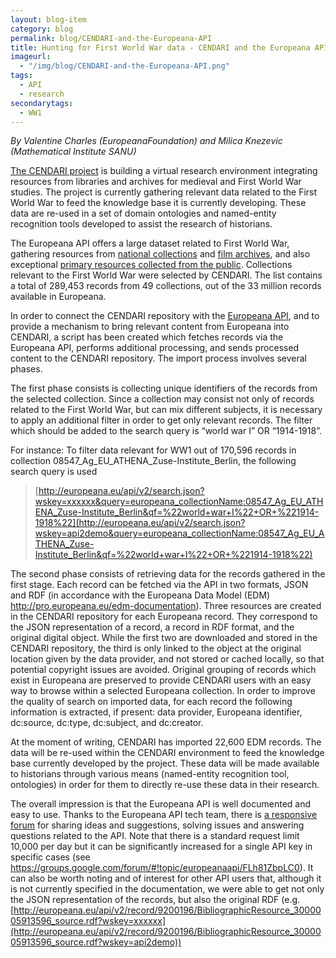 ```yaml
---
layout: blog-item
category: blog
permalink: blog/CENDARI-and-the-Europeana-API
title: Hunting for First World War data - CENDARI and the Europeana API
imageurl: 
  - "/img/blog/CENDARI-and-the-Europeana-API.png"
tags: 
  - API
  - research
secondarytags:
  - WW1
---
```


*By Valentine Charles (EuropeanaFoundation) and Milica Knezevic (Mathematical Institute SANU)*

[The CENDARI project](http://www.cendari.eu/) is building a virtual research environment integrating resources from libraries and archives for medieval and First World War studies. The project is currently gathering relevant data related to  the First World War to feed the knowledge base it is currently developing. These data are re-used in a set of domain ontologies and named-entity recognition tools developed to assist the research of historians.

The Europeana API offers a large dataset related to First World War, gathering  resources from [national collections](http://www.europeana-collections-1914-1918.eu/) and [film archives](http://project.efg1914.eu/), and also exceptional [primary resources collected from the public](http://www.europeana1914-1918.eu/). Collections relevant to the First World War were selected by CENDARI. The list contains a total of 289,453 records from 49 collections, out of the 33 million records available in Europeana.

In order to connect the CENDARI repository with the [Europeana API](http://labs.europeana.eu/api/introduction/), and to provide a mechanism to bring relevant content from Europeana into CENDARI, a script has been created which fetches records via the Europeana API, performs additional processing, and sends processed content to the CENDARI repository.  The import process involves several phases.

The first phase consists is collecting unique identifiers of the records from the selected collection. Since a collection may consist not only of records related to the First World War, but can mix different subjects, it is necessary to apply an additional filter in order to get only relevant records. The filter which should be added to the search query is “world war I” OR “1914-1918”. 

For instance:
To filter data relevant for WW1 out of 170,596 records in collection 08547_Ag_EU_ATHENA_Zuse-Institute_Berlin, the following search query is used

> [http://europeana.eu/api/v2/search.json?wskey=xxxxxx&query=europeana_collectionName:08547_Ag_EU_ATHENA_Zuse-Institute_Berlin&qf=%22world+war+I%22+OR+%221914-1918%22](http://europeana.eu/api/v2/search.json?wskey=api2demo&query=europeana_collectionName:08547_Ag_EU_ATHENA_Zuse-Institute_Berlin&qf=%22world+war+I%22+OR+%221914-1918%22)

 The second phase consists of retrieving data for the records gathered in the first stage. Each record can be fetched via the API in two formats, JSON and RDF (in accordance with the Europeana Data Model (EDM)  http://pro.europeana.eu/edm-documentation). Three resources are created in the CENDARI repository for each Europeana record. They correspond to the JSON representation of a record, a record in RDF format, and the original digital object. While the first two are downloaded and stored in the CENDARI repository, the third is only linked to the object at the original location given by the data provider, and not stored or cached locally, so that potential copyright issues are avoided. Original grouping of records which exist in Europeana are preserved to provide CENDARI users with an easy way to browse within a selected Europeana collection. In order to improve the quality of search on imported data, for each record the following information is extracted, if present: data provider, Europeana identifier, dc:source, dc:type, dc:subject, and dc:creator.

At the moment of writing, CENDARI has imported 22,600 EDM records. The data will be re-used within the CENDARI environment to feed the knowledge base currently developed by the project. These data will be made available to historians through various means (named-entity recognition tool, ontologies) in order for them to directly re-use these data in their research. 

The overall impression is that the Europeana API is well documented and easy to use. Thanks to the Europeana API tech team, there is [a responsive forum](https://groups.google.com/forum/#!forum/europeanaapi) for sharing ideas and suggestions, solving issues and answering questions related to the API. Note that there is a standard request limit 10,000 per day but it can be significantly increased for a single API key in specific cases (see https://groups.google.com/forum/#!topic/europeanaapi/FLh81ZbpLC0). It can also be worth noting and of interest for other API users that, although it is not currently specified in the documentation, we were able to get not only the JSON representation of the records, but also the original RDF (e.g. [http://europeana.eu/api/v2/record/9200196/BibliographicResource_3000005913596_source.rdf?wskey=xxxxxx](http://europeana.eu/api/v2/record/9200196/BibliographicResource_3000005913596_source.rdf?wskey=api2demo))
